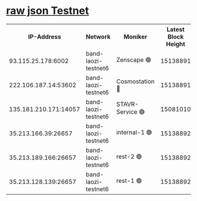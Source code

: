 
[raw json Testnet](https://rpc-check.bandt.stavr.tech/bandt/rpcbandt_result.json)
=

<table><tr><th>IP-Address</th><th>Network</th><th>Moniker</th><th>Latest Block Height</th><th>Earliest Block Height</th><th>Catching Up</th><th>Tx Index</th><th>Voting Power</th><th>Scan Time</th></tr><tr><td>93.115.25.178:6002</td><td>band-laozi-testnet6</td><td>Zenscape 🟢</td><td>15138891</td><td>12460001</td><td>False</td><td>on</td><td>0</td><td>2024-01-23T14:19:02.771038320UTC</td></tr><tr><td>222.106.187.14:53602</td><td>band-laozi-testnet6</td><td>Cosmostation 🔴</td><td>15138891</td><td>13177501</td><td>False</td><td>on</td><td>2203623</td><td>2024-01-23T14:19:04.565860783UTC</td></tr><tr><td>135.181.210.171:14057</td><td>band-laozi-testnet6</td><td>STAVR-Service 🟢</td><td>15081010</td><td>14547001</td><td>False</td><td>on</td><td>0</td><td>2024-01-23T14:19:03.162592598UTC</td></tr><tr><td>35.213.166.39:26657</td><td>band-laozi-testnet6</td><td>internal-1 🟢</td><td>15138892</td><td>15038892</td><td>False</td><td>on</td><td>0</td><td>2024-01-23T14:19:05.490577947UTC</td></tr><tr><td>35.213.189.166:26657</td><td>band-laozi-testnet6</td><td>rest-2 🟢</td><td>15138892</td><td>15038892</td><td>False</td><td>on</td><td>0</td><td>2024-01-23T14:19:06.458478947UTC</td></tr><tr><td>35.213.128.139:26657</td><td>band-laozi-testnet6</td><td>rest-1 🟢</td><td>15138892</td><td>15038892</td><td>False</td><td>on</td><td>0</td><td>2024-01-23T14:19:07.355552749UTC</td></tr></table>
